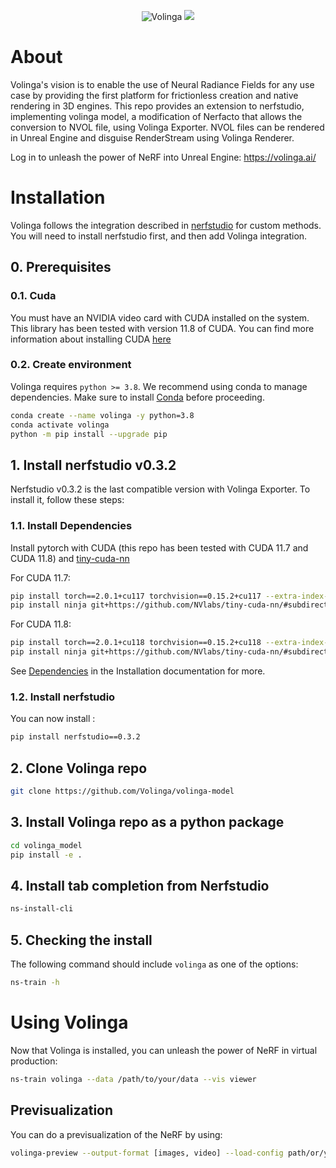 
<p align="center">
    <!-- pypi-strip -->
    <picture>
    <img alt="Volinga" src="https://volinga.ai/early_access/Volinga%20Suite%20-%20User%20Manual%206d1d5b9c2a2046829b2e2cbe16d112f8/MicrosoftTeams-image_(73).png">
    <!-- pypi-strip -->
    </picture>
    <!-- /pypi-strip -->
    <a href="https://discord.gg/XxVdfWvcge"><img src="https://img.shields.io/badge/Join-Discord-blue.svg"/></a>
</p>

# About
Volinga's vision is to enable the use of Neural Radiance Fields for any use case by providing the first platform for frictionless creation and native rendering in 3D engines. This repo provides an extension to nerfstudio, implementing volinga model, a modification of Nerfacto that allows the conversion to NVOL file, using Volinga Exporter. NVOL files can be rendered in Unreal Engine and disguise RenderStream using Volinga Renderer. 

Log in to unleash the power of NeRF into Unreal Engine: https://volinga.ai/

# Installation
Volinga follows the integration described in [nerfstudio](https://docs.nerf.studio/en/latest/developer_guides/new_methods.html) for custom methods. You will need to install nerfstudio first, and then add Volinga integration.


## 0. Prerequisites

### 0.1. Cuda
You must have an NVIDIA video card with CUDA installed on the system. This library has been tested with version 11.8 of CUDA. You can find more information about installing CUDA [here](https://docs.nvidia.com/cuda/cuda-quick-start-guide/index.html)

### 0.2. Create environment

Volinga requires `python >= 3.8`. We recommend using conda to manage dependencies. Make sure to install [Conda](https://docs.conda.io/en/latest/miniconda.html) before proceeding.

```bash
conda create --name volinga -y python=3.8
conda activate volinga
python -m pip install --upgrade pip
```


## 1. Install nerfstudio  v0.3.2
Nerfstudio v0.3.2 is the last compatible version with Volinga Exporter. To install it, follow these steps:

### 1.1. Install Dependencies

Install pytorch with CUDA (this repo has been tested with CUDA 11.7 and CUDA 11.8) and [tiny-cuda-nn](https://github.com/NVlabs/tiny-cuda-nn)

For CUDA 11.7:

```bash
pip install torch==2.0.1+cu117 torchvision==0.15.2+cu117 --extra-index-url https://download.pytorch.org/whl/cu117
pip install ninja git+https://github.com/NVlabs/tiny-cuda-nn/#subdirectory=bindings/torch
```

For CUDA 11.8:

```bash
pip install torch==2.0.1+cu118 torchvision==0.15.2+cu118 --extra-index-url https://download.pytorch.org/whl/cu118
pip install ninja git+https://github.com/NVlabs/tiny-cuda-nn/#subdirectory=bindings/torch
```

See [Dependencies](https://github.com/nerfstudio-project/nerfstudio/blob/main/docs/quickstart/installation.md#dependencies)
in the Installation documentation for more.

### 1.2. Install nerfstudio

You can now install :

```bash
pip install nerfstudio==0.3.2
```

## 2. Clone Volinga repo
```bash
git clone https://github.com/Volinga/volinga-model
```

## 3. Install Volinga repo as a python package

```bash
cd volinga_model
pip install -e .
```

## 4. Install tab completion from Nerfstudio

```bash
ns-install-cli
```

## 5. Checking the install
The following command should include `volinga` as one of the options:
```bash
ns-train -h
```

# Using Volinga
Now that Volinga is installed, you can unleash the power of NeRF in virtual production:
```bash
ns-train volinga --data /path/to/your/data --vis viewer
```

## Previsualization
You can do a previsualization of the NeRF by using:

```bash
volinga-preview --output-format [images, video] --load-config path/or/your/config/config.yml --traj interpolate --eval-num-rays-per-chunk [int] --output-path /output/path --order_poses --adjust_frame_rate
```
